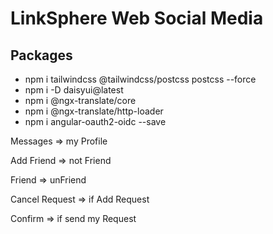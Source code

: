 # LinkSphere Web Social Media


## Packages 
- npm i tailwindcss @tailwindcss/postcss postcss --force
- npm i -D daisyui@latest
- npm i @ngx-translate/core
- npm i @ngx-translate/http-loader
- npm i angular-oauth2-oidc --save





Messages => my Profile

Add Friend => not Friend 

Friend => unFriend

Cancel Request => if Add Request

Confirm => if send my Request